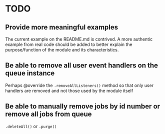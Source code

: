 # TODO

## Provide more meaningful examples

The current example on the README.md is contrived.  A more authentic example from real code
should be added to better explain the purpose/function of the module and its characteristics.  

## Be able to remove all user event handlers on the queue instance  

Perhaps @override the `.removeAllListeners()` method so that only user handlers are removed
and not those used by the module itself

## Be able to manually remove jobs by id number or remove all jobs from queue

`.deleteAll()` or `.purge()`
